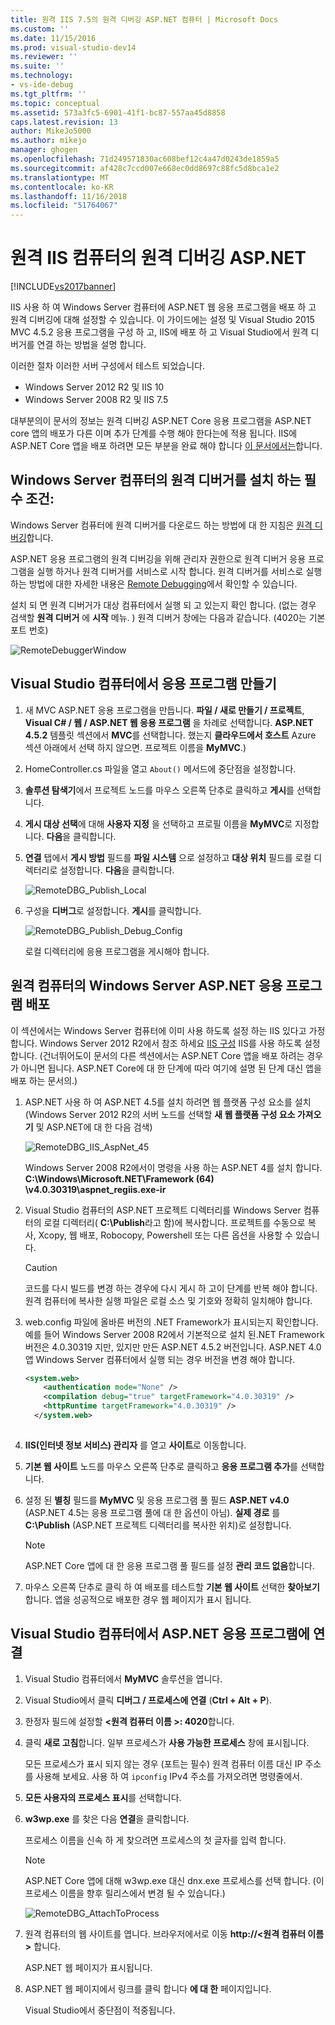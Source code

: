 ```yaml
---
title: 원격 IIS 7.5의 원격 디버깅 ASP.NET 컴퓨터 | Microsoft Docs
ms.custom: ''
ms.date: 11/15/2016
ms.prod: visual-studio-dev14
ms.reviewer: ''
ms.suite: ''
ms.technology:
- vs-ide-debug
ms.tgt_pltfrm: ''
ms.topic: conceptual
ms.assetid: 573a3fc5-6901-41f1-bc87-557aa45d8858
caps.latest.revision: 13
author: MikeJo5000
ms.author: mikejo
manager: ghogen
ms.openlocfilehash: 71d249571830ac608bef12c4a47d0243de1859a5
ms.sourcegitcommit: af428c7ccd007e668ec0dd8697c88fc5d8bca1e2
ms.translationtype: MT
ms.contentlocale: ko-KR
ms.lasthandoff: 11/16/2018
ms.locfileid: "51764067"
---
```

# <a name="remote-debugging-aspnet-on-a-remote-iis-computer"></a>원격 IIS 컴퓨터의 원격 디버깅 ASP.NET
[!INCLUDE[vs2017banner](../includes/vs2017banner.md)]

IIS 사용 하 여 Windows Server 컴퓨터에 ASP.NET 웹 응용 프로그램을 배포 하 고 원격 디버깅에 대해 설정할 수 있습니다. 이 가이드에는 설정 및 Visual Studio 2015 MVC 4.5.2 응용 프로그램을 구성 하 고, IIS에 배포 하 고 Visual Studio에서 원격 디버거를 연결 하는 방법을 설명 합니다.

이러한 절차 이러한 서버 구성에서 테스트 되었습니다.
* Windows Server 2012 R2 및 IIS 10
* Windows Server 2008 R2 및 IIS 7.5

대부분의이 문서의 정보는 원격 디버깅 ASP.NET Core 응용 프로그램을 ASP.NET core 앱의 배포가 다른 이며 추가 단계를 수행 해야 한다는에 적용 됩니다. IIS에 ASP.NET Core 앱을 배포 하려면 모든 부분을 완료 해야 합니다 [이 문서에서는](https://docs.asp.net/en/latest/publishing/iis.html)합니다.

## <a name="prerequisites-install-the-remote-debugger-on-the-windows-server-computer"></a>Windows Server 컴퓨터의 원격 디버거를 설치 하는 필수 조건:

Windows Server 컴퓨터에 원격 디버거를 다운로드 하는 방법에 대 한 지침은 [원격 디버깅](../debugger/remote-debugging.md)합니다.

ASP.NET 응용 프로그램의 원격 디버깅을 위해 관리자 권한으로 원격 디버거 응용 프로그램을 실행 하거나 원격 디버거를 서비스로 시작 합니다. 원격 디버거를 서비스로 실행하는 방법에 대한 자세한 내용은 [Remote Debugging](../debugger/remote-debugging.md)에서 확인할 수 있습니다.

설치 되 면 원격 디버거가 대상 컴퓨터에서 실행 되 고 있는지 확인 합니다. (없는 경우 검색할 **원격 디버거** 에 **시작** 메뉴. ) 원격 디버거 창에는 다음과 같습니다. (4020는 기본 포트 번호)

![RemoteDebuggerWindow](../debugger/media/remotedebuggerwindow.png "RemoteDebuggerWindow")
  
## <a name="create-the-application-on-the-visual-studio-computer"></a>Visual Studio 컴퓨터에서 응용 프로그램 만들기  
  
1. 새 MVC ASP.NET 응용 프로그램을 만듭니다. **파일 / 새로 만들기 / 프로젝트**, **Visual C# / 웹 / ASP.NET 웹 응용 프로그램** 을 차례로 선택합니다. **ASP.NET 4.5.2** 템플릿 섹션에서 **MVC**를 선택합니다. 했는지 **클라우드에서 호스트** Azure 섹션 아래에서 선택 하지 않으면. 프로젝트 이름을 **MyMVC**.)
1. HomeController.cs 파일을 열고 `About()` 메서드에 중단점을 설정합니다.
1. **솔루션 탐색기**에서 프로젝트 노드를 마우스 오른쪽 단추로 클릭하고 **게시**를 선택합니다.
1. **게시 대상 선택**에 대해 **사용자 지정** 을 선택하고 프로필 이름을 **MyMVC**로 지정합니다. **다음**을 클릭합니다.
1. **연결** 탭에서 **게시 방법** 필드를 **파일 시스템** 으로 설정하고 **대상 위치** 필드를 로컬 디렉터리로 설정합니다. **다음**을 클릭합니다.

    ![RemoteDBG_Publish_Local](../debugger/media/remotedbg-publish-local.png "RemoteDBG_Publish_Local")
1. 구성을 **디버그**로 설정합니다. **게시**를 클릭합니다.

    ![RemoteDBG_Publish_Debug_Config](../debugger/media/remotedbg-publish-debug-config.png "RemoteDBG_Publish_Debug_Config")
    
    로컬 디렉터리에 응용 프로그램을 게시해야 합니다.

## <a name="BKMK_deploy_asp_net"></a> 원격 컴퓨터의 Windows Server ASP.NET 응용 프로그램 배포

 이 섹션에서는 Windows Server 컴퓨터에 이미 사용 하도록 설정 하는 IIS 있다고 가정 합니다. Windows Server 2012 R2에서 참조 하세요 [IIS 구성](https://docs.asp.net/en/latest/publishing/iis.html#iis-configuration) IIS를 사용 하도록 설정 합니다. (건너뛰어도이 문서의 다른 섹션에서는 ASP.NET Core 앱을 배포 하려는 경우가 아니면 됩니다. ASP.NET Core에 대 한 단계에 따라 여기에 설명 된 단계 대신 앱을 배포 하는 문서의.)
1. ASP.NET 사용 하 여 ASP.NET 4.5를 설치 하려면 웹 플랫폼 구성 요소를 설치 (Windows Server 2012 R2의 서버 노드를 선택할 **새 웹 플랫폼 구성 요소 가져오기** 및 ASP.NET에 대 한 다음 검색)

    ![RemoteDBG_IIS_AspNet_45](../debugger/media/remotedbg-iis-aspnet-45.png "RemoteDBG_IIS_AspNet_45")

    Windows Server 2008 R2에서이 명령을 사용 하는 ASP.NET 4를 설치 합니다. **C:\Windows\Microsoft.NET\Framework (64) \v4.0.30319\aspnet_regiis.exe-ir**
1. Visual Studio 컴퓨터의 ASP.NET 프로젝트 디렉터리를 Windows Server 컴퓨터의 로컬 디렉터리( **C:\Publish**라고 함)에 복사합니다. 프로젝트를 수동으로 복사, Xcopy, 웹 배포, Robocopy, Powershell 또는 다른 옵션을 사용할 수 있습니다.

    > [!CAUTION]
    >  코드를 다시 빌드를 변경 하는 경우에 다시 게시 하 고이 단계를 반복 해야 합니다. 원격 컴퓨터에 복사한 실행 파일은 로컬 소스 및 기호와 정확히 일치해야 합니다.
1. web.config 파일에 올바른 버전의 .NET Framework가 표시되는지 확인합니다.  예를 들어 Windows Server 2008 R2에서 기본적으로 설치 된.NET Framework 버전은 4.0.30319 지만, 있지만 만든 ASP.NET 4.5.2 버전입니다. ASP.NET 4.0 앱 Windows Server 컴퓨터에서 실행 되는 경우 버전을 변경 해야 합니다.
  
    ```xml
    <system.web>
        <authentication mode="None" />  
        <compilation debug="true" targetFramework="4.0.30319" />
        <httpRuntime targetFramework="4.0.30319" />
      </system.web>
  
    ```
1. **IIS(인터넷 정보 서비스) 관리자** 를 열고 **사이트**로 이동합니다.
1. **기본 웹 사이트** 노드를 마우스 오른쪽 단추로 클릭하고 **응용 프로그램 추가**를 선택합니다.
1. 설정 된 **별칭** 필드를 **MyMVC** 및 응용 프로그램 풀 필드 **ASP.NET v4.0** (ASP.NET 4.5는 응용 프로그램 풀에 대 한 옵션이 아님). **실제 경로** 를 **C:\Publish** (ASP.NET 프로젝트 디렉터리를 복사한 위치)로 설정합니다.

    >[!NOTE] 
    > ASP.NET Core 앱에 대 한 응용 프로그램 풀 필드를 설정 **관리 코드 없음**합니다.
1. 마우스 오른쪽 단추로 클릭 하 여 배포를 테스트할 **기본 웹 사이트** 선택한 **찾아보기**합니다.
    앱을 성공적으로 배포한 경우 웹 페이지가 표시 됩니다.

## <a name="attach-to-the-aspnet-application-from-the-visual-studio-computer"></a>Visual Studio 컴퓨터에서 ASP.NET 응용 프로그램에 연결

1. Visual Studio 컴퓨터에서 **MyMVC** 솔루션을 엽니다.
1. Visual Studio에서 클릭 **디버그 / 프로세스에 연결** (**Ctrl + Alt + P**).
1. 한정자 필드에 설정할  **\<원격 컴퓨터 이름 >: 4020**합니다.
1. 클릭 **새로 고침**합니다.
    일부 프로세스가 **사용 가능한 프로세스** 창에 표시됩니다.

    모든 프로세스가 표시 되지 않는 경우 (포트는 필수) 원격 컴퓨터 이름 대신 IP 주소를 사용해 보세요. 사용 하 여 `ipconfig` IPv4 주소를 가져오려면 명령줄에서.
1. **모든 사용자의 프로세스 표시**를 선택합니다.
1. **w3wp.exe** 를 찾은 다음 **연결**을 클릭합니다.

     프로세스 이름을 신속 하 게 찾으려면 프로세스의 첫 글자를 입력 합니다.
     
    >[!NOTE]
    > ASP.NET Core 앱에 대해 w3wp.exe 대신 dnx.exe 프로세스를 선택 합니다. (이 프로세스 이름을 향후 릴리스에서 변경 될 수 있습니다.)

    ![RemoteDBG_AttachToProcess](../debugger/media/remotedbg-attachtoprocess.png "RemoteDBG_AttachToProcess")

1. 원격 컴퓨터의 웹 사이트를 엽니다. 브라우저에서로 이동 **http://\<원격 컴퓨터 이름 >** 합니다.
    
    ASP.NET 웹 페이지가 표시됩니다.
1. ASP.NET 웹 페이지에서 링크를 클릭 합니다 **에 대 한** 페이지입니다.

    Visual Studio에서 중단점이 적중됩니다.




